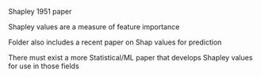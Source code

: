 Shapley 1951 paper 

Shapley values are a measure of feature importance
 
Folder also includes a recent paper on Shap values for prediction

There must exist a more Statistical/ML paper that develops Shapley values for use in those fields
